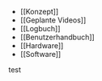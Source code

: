 - [[Konzept]]
- [[Geplante Videos]]
- [[Logbuch]]
- [[Benutzerhandbuch]]
- [[Hardware]]
- [[Software]]

test